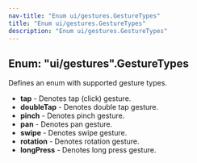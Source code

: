 ```yaml
---
nav-title: "Enum ui/gestures.GestureTypes"
title: "Enum ui/gestures.GestureTypes"
description: "Enum ui/gestures.GestureTypes"
---
```

## Enum: "ui/gestures".GestureTypes
Defines an enum with supported gesture types.
 - **tap** - Denotes tap (click) gesture.
 - **doubleTap** - Denotes double tap gesture.
 - **pinch** - Denotes pinch gesture.
 - **pan** - Denotes pan gesture.
 - **swipe** - Denotes swipe gesture.
 - **rotation** - Denotes rotation gesture.
 - **longPress** - Denotes long press gesture.